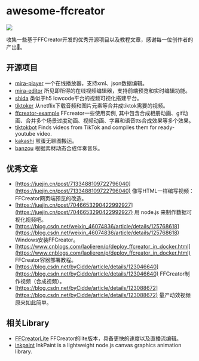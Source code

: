 # awesome-ffcreator

![](https://tnfe.github.io/FFCreator/_media/logo/logo.png)

收集一些基于FFCreator开发的优秀开源项目以及教程文章，感谢每一位创作者的产出🍮。

## 开源项目

- [mira-player](https://miravideo.github.io/mira-player/)  一个在线播放器，支持xml、json数据编辑。
- [mira-editor](https://miravideo.github.io/mira-editor/)  所见即所得的在线视频编辑器，支持前端预览和实时编辑功能。
- [shida](https://github.com/tnfe/shida) 类似于h5 lowcode平台的视频可视化搭建平台。
- [tiktoker](https://github.com/Theryston/tiktoker) 从netflix下载音频和图片元素等合并成tiktok需要的视频。
- [ffcreator-example](https://github.com/xucz/ffcreator-example) FFcreator一些使用实例, 其中包含合成相册动画、gif动画、合并多个场景过度动画、视频动画、字幕和语音tts合成效果等多个效果。
- [tiktokbot](https://github.com/slimsevernake/tiktokbot) Finds videos from TikTok and compiles them for ready-youtube video.
- [kakashi](https://github.com/kinglisky/kakashi) 煎蛋无聊图搬运。
- [banzou](https://github.com/charleyup/banzou) 根据素材动态合成伴奏音乐。

## 优秀文章
- [https://juejin.cn/post/7133488109722796040](https://juejin.cn/post/7133488109722796040) 像写HTML一样编写视频：FFCreator网页端预览的改造。
- [https://juejin.cn/post/7046653290422992927](https://juejin.cn/post/7046653290422992927) 用 node.js 来制作数据可视化视频吧。
- [https://blog.csdn.net/weixin_46074836/article/details/125768618](https://blog.csdn.net/weixin_46074836/article/details/125768618) Windows安装FFCreator。
- [https://www.cnblogs.com/laolieren/p/deploy_ffcreator_in_docker.html](https://www.cnblogs.com/laolieren/p/deploy_ffcreator_in_docker.html) FFCreator容器部署教程。
- [https://blog.csdn.net/byCidde/article/details/123046640](https://blog.csdn.net/byCidde/article/details/123046640) FFCreator制作视频（合成视频）。
- [https://blog.csdn.net/byCidde/article/details/123088672](https://blog.csdn.net/byCidde/article/details/123088672) 量产动效视频原来如此简单。


## 相关Library

- [FFCreatorLite](https://github.com/drawcall/FFCreatorLite) FFCreator的lite版本，具备更快的速度以及直播流编辑。
- [inkpaint](https://github.com/drawcall/inkpaint) InkPaint is a lightweight node.js canvas graphics animation library.
